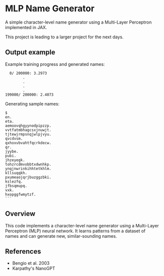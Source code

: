 # MLP Name Generator

A simple character-level name generator using a Multi-Layer Perceptron implemented in JAX.

This project is leading to a larger project for the next days. 

 ## Output example

Example training progress and generated names:      

      0/ 200000: 3.2973
            .
            .
            .
            .
    199000/ 200000: 2.4073

 Generating sample names: 

    $ 
    en.
    eta.
    aemoovqhgyynodpipzzp.
    vvtfatmbhagcsxjnuwjt.
    tjtewjrmpsnqjwlpjvyu.
    qvcdvsm.
    qxhoxvbvahtfqcrkdecw.
    qr.
    jyybe.
    pubi.
    jhzeyegk.
    tohzrcdmvobbtxdwnhkp.
    ynqjnwrinkihhtetkhlm.
    kllsuqqkh.
    pxumeaojqrjbuzggzbki.
    kslezfq.
    jfbsqmupq.
    vxk.
    hxopggfwmytzf.
    ```

## Overview
This code implements a character-level name generator using a Multi-Layer Perceptron (MLP) neural network. It learns patterns from a dataset of names and can generate new, similar-sounding names.

## References 
- Bengio et al. 2003
- Karpathy's NanoGPT    



